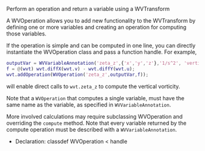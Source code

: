 Perform an operation and return a variable using a WVTransform

A WVOperation allows you to add new functionality to the WVTransform by defining one or more variables and creating an operation for computing those variables.

If the operation is simple and can be computed in one line, you can directly instantiate the WVOperation class and pass a function handle. For example,

```matlab
outputVar = WVVariableAnnotation('zeta_z',{'x','y','z'},'1/s^2', 'vertical component of relative vorticity');
f = @(wvt) wvt.diffX(wvt.v) - wvt.diffY(wvt.u);
wvt.addOperation(WVOperation('zeta_z',outputVar,f));
```

will enable direct calls to `wvt.zeta_z` to compute the vertical vorticity.

Note that a `WVOperation` that computes a single variable, must have the same name as the variable, as specified in `WVVariableAnnotation`. 

More involved calculations may require subclassing WVOperation and overriding the `compute` method. Note that every variable returned by the compute operation must be described with a `WVVariableAnnotation`.

- Declaration: classdef WVOperation < handle
